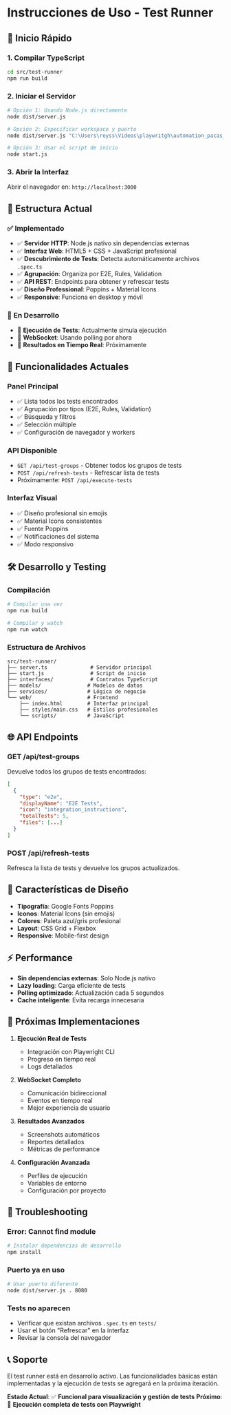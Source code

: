 # Instrucciones de Uso - Test Runner

## 🚀 Inicio Rápido

### 1. Compilar TypeScript
```bash
cd src/test-runner
npm run build
```

### 2. Iniciar el Servidor
```bash
# Opción 1: Usando Node.js directamente
node dist/server.js

# Opción 2: Especificar workspace y puerto
node dist/server.js "C:\Users\reyss\Videos\playwritgh\automation_pacas_expert" 3000

# Opción 3: Usar el script de inicio
node start.js
```

### 3. Abrir la Interfaz
Abrir el navegador en: `http://localhost:3000`

## 📁 Estructura Actual

### ✅ **Implementado**
- ✅ **Servidor HTTP**: Node.js nativo sin dependencias externas
- ✅ **Interfaz Web**: HTML5 + CSS + JavaScript profesional
- ✅ **Descubrimiento de Tests**: Detecta automáticamente archivos `.spec.ts`
- ✅ **Agrupación**: Organiza por E2E, Rules, Validation
- ✅ **API REST**: Endpoints para obtener y refrescar tests
- ✅ **Diseño Professional**: Poppins + Material Icons
- ✅ **Responsive**: Funciona en desktop y móvil

### 🔄 **En Desarrollo**
- 🔄 **Ejecución de Tests**: Actualmente simula ejecución
- 🔄 **WebSocket**: Usando polling por ahora
- 🔄 **Resultados en Tiempo Real**: Próximamente

## 🎯 **Funcionalidades Actuales**

### **Panel Principal**
- ✅ Lista todos los tests encontrados
- ✅ Agrupación por tipos (E2E, Rules, Validation)
- ✅ Búsqueda y filtros
- ✅ Selección múltiple
- ✅ Configuración de navegador y workers

### **API Disponible**
- `GET /api/test-groups` - Obtener todos los grupos de tests
- `POST /api/refresh-tests` - Refrescar lista de tests
- Próximamente: `POST /api/execute-tests`

### **Interfaz Visual**
- ✅ Diseño profesional sin emojis
- ✅ Material Icons consistentes
- ✅ Fuente Poppins
- ✅ Notificaciones del sistema
- ✅ Modo responsivo

## 🛠️ **Desarrollo y Testing**

### **Compilación**
```bash
# Compilar una vez
npm run build

# Compilar y watch
npm run watch
```

### **Estructura de Archivos**
```
src/test-runner/
├── server.ts              # Servidor principal
├── start.js               # Script de inicio
├── interfaces/            # Contratos TypeScript
├── models/               # Modelos de datos
├── services/             # Lógica de negocio
└── web/                  # Frontend
    ├── index.html        # Interfaz principal
    ├── styles/main.css   # Estilos profesionales
    └── scripts/          # JavaScript
```

## 🌐 **API Endpoints**

### **GET /api/test-groups**
Devuelve todos los grupos de tests encontrados:
```json
[
  {
    "type": "e2e",
    "displayName": "E2E Tests",
    "icon": "integration_instructions",
    "totalTests": 5,
    "files": [...]
  }
]
```

### **POST /api/refresh-tests**
Refresca la lista de tests y devuelve los grupos actualizados.

## 🎨 **Características de Diseño**

- **Tipografía**: Google Fonts Poppins
- **Iconos**: Material Icons (sin emojis)
- **Colores**: Paleta azul/gris profesional
- **Layout**: CSS Grid + Flexbox
- **Responsive**: Mobile-first design

## ⚡ **Performance**

- **Sin dependencias externas**: Solo Node.js nativo
- **Lazy loading**: Carga eficiente de tests
- **Polling optimizado**: Actualización cada 5 segundos
- **Cache inteligente**: Evita recarga innecesaria

## 🔧 **Próximas Implementaciones**

1. **Ejecución Real de Tests**
   - Integración con Playwright CLI
   - Progreso en tiempo real
   - Logs detallados

2. **WebSocket Completo**
   - Comunicación bidireccional
   - Eventos en tiempo real
   - Mejor experiencia de usuario

3. **Resultados Avanzados**
   - Screenshots automáticos
   - Reportes detallados
   - Métricas de performance

4. **Configuración Avanzada**
   - Perfiles de ejecución
   - Variables de entorno
   - Configuración por proyecto

## 🐛 **Troubleshooting**

### **Error: Cannot find module**
```bash
# Instalar dependencias de desarrollo
npm install
```

### **Puerto ya en uso**
```bash
# Usar puerto diferente
node dist/server.js . 8080
```

### **Tests no aparecen**
- Verificar que existan archivos `.spec.ts` en `tests/`
- Usar el botón "Refrescar" en la interfaz
- Revisar la consola del navegador

## 📞 **Soporte**

El test runner está en desarrollo activo. Las funcionalidades básicas están implementadas y la ejecución de tests se agregará en la próxima iteración.

**Estado Actual**: ✅ **Funcional para visualización y gestión de tests**
**Próximo**: 🔄 **Ejecución completa de tests con Playwright**
